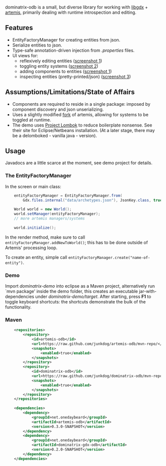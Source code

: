 dominatrix-odb is a small, but diverse library for working with [libgdx](http://libgdx.badlogicgames.com/) + 
[artemis](http://gamadu.com/artemis/), primarily dealing with runtime introspection and editing.

## Features
 - EntityFactoryManager for creating entities from json.
 - Serialize entities to json.
 - Type-safe annotation-driven injection from _.properties_ files.
 - UI views for:
    - reflexively editing entities 
      ([screenshot 1](https://raw.github.com/wiki/junkdog/dominatrix-odb/images/rebelescape-editor-reflexive-03.png))
    - toggling entity systems
      ([screenshot 2](https://raw.github.com/wiki/junkdog/dominatrix-odb/images/rebelescape-004-systems.jpg))
    - adding components to entities
      ([screenshot 1](https://raw.github.com/wiki/junkdog/dominatrix-odb/images/rebelescape-editor-reflexive-03.png))
    - inspecting entities (pretty-printed/json)
      ([screenshot 3](https://github.com/junkdog/dominatrix-odb/wiki/entity-inspection-psytripper))

## Assumptions/Limitations/State of Affairs
 - Components are required to reside in a single package: imposed by component  discovery and
   json unserializing.
 - Uses a slightly modified [fork](https://github.com/junkdog/artemis-odb) of artemis, allowing
   for systems to be toggled at runtime.
 - The demo uses [Project Lombok](http://projectlombok.org/) to reduce boilerplate nonsense. See their site
   for Eclipse/Netbeans installation. (At a later stage, there may be a delomboked - vanilla java - version).


## Usage
Javadocs are a little scarce at the moment, see demo project for details.

### The EntityFactoryManager
In the screen or main class:
```java
    entityFactoryManager = EntityFactoryManager.from(
        Gdx.files.internal("data/archetypes.json"), JsonKey.class, true);
                
    World world = new World();
	world.setManager(entityFactoryManager);       
    // more artemis managers/systems
    
    world.initialize();
```

In the render method, make sure to call `entityFactoryManager.addNewToWorld()`; this
has to be done outside of Artemis' processing loop.

To create an entity, simple call `entityFactoryManager.create("name-of-entity")`.

### Demo
Import _dominatrix-demo_ into eclipse as a Maven project, alternatively run `mvn package' inside the
demo folder,  this creates an executable jar-with-dependencies under _dominatrix-demo/target_.
After starting, press **F1** to toggle keyboard shortcuts: the shortcuts demonstrate the bulk of
the functionality.

### Maven
```xml
    <repositories>
        <repository>
        	<id>artemis-odb</id>
    		<url>https://raw.github.com/junkdog/artemis-odb/mvn-repo/</url>
    		<snapshots>
    			<enabled>true</enabled>
    		</snapshots>
    	</repository>
    	<repository>
    		<id>dominatrix-odb</id>
    		<url>https://raw.github.com/junkdog/dominatrix-odb/mvn-repo/</url>
    		<snapshots>
    			<enabled>true</enabled>
    		</snapshots>
    	</repository>
    </repositories>
    
    <dependencies>
		<dependency>
			<groupId>net.onedaybeard</groupId>
			<artifactId>artemis-odb</artifactId>
			<version>0.3.0-SNAPSHOT</version>
		</dependency>
		<dependency>
			<groupId>net.onedaybeard</groupId>
			<artifactId>dominatrix-gdx-odb</artifactId>
			<version>0.2.0-SNAPSHOT</version>
		</dependency>
	</dependencies>
```
